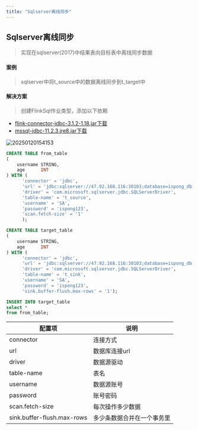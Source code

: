 ```yaml
---
title: "Sqlserver离线同步"
---
```


## Sqlserver离线同步

> 实现在sqlserver(2017)中结果表向目标表中离线同步数据

#### 案例

> sqlserver中将t_source中的数据离线同步到t_target中

#### 解决方案

> 创建FlinkSql作业类型，添加以下依赖

- [flink-connector-jdbc-3.1.2-1.18.jar下载](https://repo1.maven.org/maven2/org/apache/flink/flink-connector-jdbc/3.1.2-1.18/flink-connector-jdbc-3.1.2-1.18.jar)
- [mssql-jdbc-11.2.3.jre8.jar下载](https://repo1.maven.org/maven2/com/microsoft/sqlserver/mssql-jdbc/11.2.3.jre8/mssql-jdbc-11.2.3.jre8.jar)

![20250120154153](https://img.isxcode.com/picgo/20250120154153.png)

```sql
CREATE TABLE from_table
(
    username STRING,
    age      INT
) WITH (
      'connector' = 'jdbc',
      'url' = 'jdbc:sqlserver://47.92.168.116:30103;database=ispong_db',
      'driver' = 'com.microsoft.sqlserver.jdbc.SQLServerDriver',
      'table-name' = 't_source',
      'username' = 'SA',
      'password' = 'ispong123',
      'scan.fetch-size' = '1'
      );

CREATE TABLE target_table
(
    username STRING,
    age      INT
) WITH (
      'connector' = 'jdbc',
      'url' = 'jdbc:sqlserver://47.92.168.116:30103;database=ispong_db',
      'driver' = 'com.microsoft.sqlserver.jdbc.SQLServerDriver',
      'table-name' = 't_sink',
      'username' = 'SA',
      'password' = 'ispong123',
      'sink.buffer-flush.max-rows' = '1');

INSERT INTO target_table
select *
from from_table;
```

| 配置项                        | 说明            |
|----------------------------|---------------|
| connector                  | 连接方式          |
| url                        | 数据库连接url      |
| driver                     | 数据源驱动         |
| table-name                 | 表名            |
| username                   | 数据源账号         |
| password                   | 账号密码          |
| scan.fetch-size            | 每次操作多少数据      |
| sink.buffer-flush.max-rows | 多少条数据合并在一个事务里 |